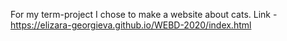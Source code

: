 For my term-project I chose to make a website about cats.
Link - https://elizara-georgieva.github.io/WEBD-2020/index.html
